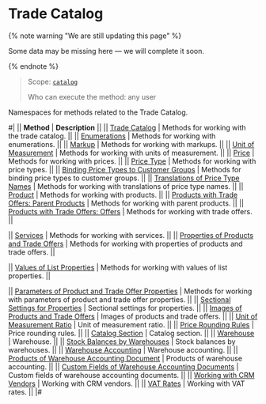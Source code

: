 # Trade Catalog

{% note warning "We are still updating this page" %}

Some data may be missing here — we will complete it soon.

{% endnote %}

> Scope: [`catalog`](../scopes/permissions.md)
>
> Who can execute the method: any user

Namespaces for methods related to the Trade Catalog.

#|
|| **Method** | **Description** ||
|| [Trade Catalog](./catalog/index.md) | Methods for working with the trade catalog. ||
|| [Enumerations](./enum/index.md) | Methods for working with enumerations. ||
|| [Markup](./extra/index.md) | Methods for working with markups. ||
|| [Unit of Measurement](./measure/index.md) | Methods for working with units of measurement. ||
|| [Price](./price/index.md) | Methods for working with prices. ||
|| [Price Type](./price-type/index.md) | Methods for working with price types. ||
|| [Binding Price Types to Customer Groups](./price-type-group/index.md) | Methods for binding price types to customer groups. ||
|| [Translations of Price Type Names](./price-type-lang/index.md) | Methods for working with translations of price type names. ||
|| [Product](./product/index.md) | Methods for working with products. ||
|| [Products with Trade Offers: Parent Products](./product/sku/index.md) | Methods for working with parent products. ||
|| [Products with Trade Offers: Offers](./product/offer/index.md) | Methods for working with trade offers. ||

|| [Services](./product/service/index.md) | Methods for working with services. ||
|| [Properties of Products and Trade Offers](./product-property/index.md) | Methods for working with properties of products and trade offers. ||

|| [Values of List Properties](./product-property-enum/index.md) | Methods for working with values of list properties. ||

|| [Parameters of Product and Trade Offer Properties](./product-property-feature/index.md) | Methods for working with parameters of product and trade offer properties. ||
|| [Sectional Settings for Properties](./product-property-section/index.md) | Sectional settings for properties. ||
|| [Images of Products and Trade Offers](./product-image/index.md) | Images of products and trade offers. ||
|| [Unit of Measurement Ratio](./ratio/index.md) | Unit of measurement ratio. ||
|| [Price Rounding Rules](./rounding-rule/index.md) | Price rounding rules. ||
|| [Catalog Section](./section/index.md) | Catalog section. ||
|| [Warehouse](./store/index.md) | Warehouse. ||
|| [Stock Balances by Warehouses](./store-product/index.md) | Stock balances by warehouses. ||
|| [Warehouse Accounting](./document/index.md) | Warehouse accounting. ||
|| [Products of Warehouse Accounting Document](./document/document-element/index.md) | Products of warehouse accounting. ||
|| [Custom Fields of Warehouse Accounting Documents](./userfield-document/index.md) | Custom fields of warehouse accounting documents. ||
|| [Working with CRM Vendors](./documentcontractor/index.md) | Working with CRM vendors. ||
|| [VAT Rates](./vat/index.md) | Working with VAT rates. ||
|#